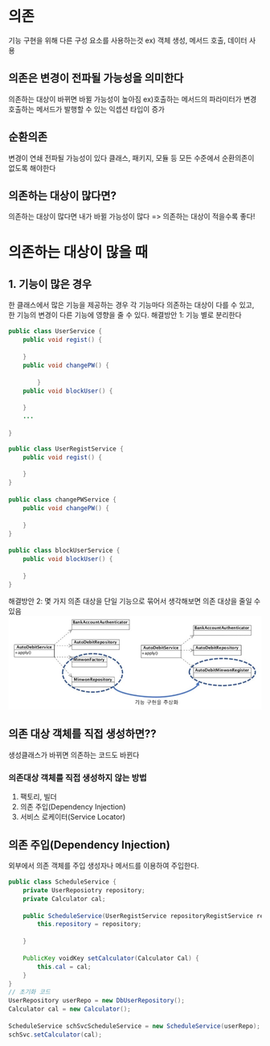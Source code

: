 # 의존
기능 구현을 위해 다른 구성 요소를 사용하는것
ex) 객체 생성, 메서드 호출, 데이터 사용

## 의존은 변경이 전파될 가능성을 의미한다
의존하는 대상이 바뀌면 바뀔 가능성이 높아짐
ex)호출하는 메서드의 파라미터가 변경
   호출하는 메서드가 발행할 수 있는 익셉션 타입이 증가
## 순환의존
변경이 연쇄 전파될 가능성이 있다
클래스, 패키지, 모듈 등 모든 수준에서 순환의존이 없도록 해야한다

## 의존하는 대상이 많다면?

의존하는 대상이 많다면 내가 바뀔 가능성이 많다  => 의존하는 대상이 적을수록 좋다!

# 의존하는 대상이 많을 때
## 1. 기능이 많은 경우
한 클래스에서 많은 기능을 제공하는 경우
각 기능마다 의존하는 대상이 다를 수 있고, 한 기능의 변경이 다른 기능에 영향을 줄 수 있다.
해결방안 1: 기능 별로 분리한다
```JAVA
public class UserService {
	public void regist() {
		
	}
	public void changePW() {
			
		}
	public void blockUser() {
		
	}
	...
	
}
```
```JAVA
public class UserRegistService {
	public void regist() {
		
	}
}

public class changePWService {
	public void changePW() {
		
	}
}

public class blockUserService {
	public void blockUser() {
		
	}
}
```
해결방안 2: 몇 가지 의존 대상을 단일 기능으로 묶어서 생각해보면 의존 대상을 줄일 수 있음
![poster](./img/묶어보기.jpg)

## 의존 대상 객체를 직접 생성하면??

생성클래스가 바뀌면 의존하는 코드도 바뀐다

### 의존대상 객체를 직접 생성하지 않는 방법
1. 팩토리, 빌더
2. 의존 주입(Dependency Injection)
3. 서비스 로케이터(Service Locator)

## 의존 주입(Dependency Injection)
외부에서 의존 객체를 주입
생성자나 메서드를 이용하여 주입한다.
```JAVA
public class ScheduleService {
	private UserReposiotry repository;
	private Calculator cal;
	
	public ScheduleService(UserRegistService repositoryRegistService repository) {
		this.repository = repository;
	
	}
	
	PublicKey voidKey setCalculator(Calculator Cal) {
		this.cal = cal;
	}
}
// 초기화 코드
UserRepository userRepo = new DbUserRepository();
Calculator cal = new Calculator();

ScheduleService schSvcScheduleService = new ScheduleService(userRepo);
schSvc.setCalculator(cal);
```

